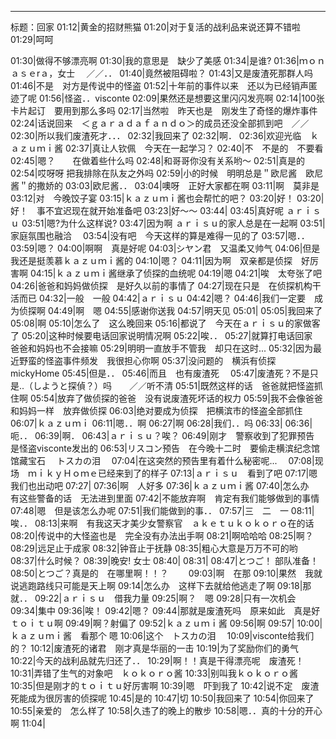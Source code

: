 ---

标题：回家
01:12|黄金的招财熊猫
01:20|对于复活的战利品来说还算不错啦
01:29|呵呵

01:30|做得不够漂亮啊
01:30|我的意思是　缺少了美感
01:34|是谁?
01:36|ｍｏｎａｓｅrａ，女士　 ／／．．
01:40|竟然被阻碍啦？ 
01:43|又是废渣死那群人吗
01:46|不是　对方是传说中的怪盗
01:52|十年前的事件以来　还以为已经销声匿迹了呢
01:56|怪盗．．visconte
02:09|果然还是想要这里闪闪发亮啊
02:14|100张卡片起订　要用到那么多吗
02:17|当然啦　昨天也是　刚发生了奇怪的爆炸事件
02:24|话说回来　＜ｇａｒａｄａｆａｎｄｏ＞的成员还没全部抓到吧　／／
02:30|所以我们废渣死才．．．
02:32|我回来了
02:32|啊．
02:36|欢迎光临　ｋａｚｕｍｉ酱
02:37|真让人钦佩　今天在一起学习？
02:40|不　不是的　不要看
02:45|嗯？　　在做着些什么吗
02:48|和哥哥你没有关系哟～
02:51|真是的
02:54|哎呀呀 把我排除在队友之外吗
02:59|小的时候　明明总是＂欧尼酱　欧尼酱＂的撒娇的
03:03|欧尼酱．．
03:04|噢呀　正好大家都在啊
03:11|啊　莫非是
03:12|对　今晚饺子宴
03:15|ｋａｚｕｍｉ酱也会帮忙的吧？
03:20|好！
03:20|好！　事不宜迟现在就开始准备吧
03:23|好～～
03:44|
03:45|真好呢 ａｒｉｓｕ
03:51|嗯?为什么这样说?
03:47|因为啊 ａｒｉｓｕ的家人总是在一起啊
03:51|家庭氛围也融洽　
03:54|没有吧　今天这样的算是难得一见的了
03:57|嗯．．
03:59|嗯？
04:00|啊啊　真是好呢
04:03|シヤン君　又温柔又帅气
04:06|但是　我还是挺羡慕ｋａｚｕｍｉ酱的
04:10|嗯？
04:11|因为啊　双亲都是侦探　好厉害啊
04:15|ｋａｚｕｍｉ酱继承了侦探的血统呢
04:19|嗯
04:21|唉　太夸张了吧　
04:26|爸爸和妈妈做侦探　是好久以前的事情了
04:27|现在只是　在侦探机构干活而已
04:32|一般　一般
04:42|ａｒｉｓｕ
04:42|嗯？
04:46|我们一定要　成为侦探啊
04:49|啊　嗯
04:55|感谢你送我
04:57|明天见
05:01|
05:05|我回来了
05:08|啊
05:10|怎么了　这么晚回来
05:16|都说了　今天在ａｒｉｓｕ的家做客了
05:20|这种时候要电话回家说明情况啊
05:22|唉．．
05:27|就算打电话回家　爸爸和妈妈也不会接嘛
05:29|明明一直放手不管我　却只在这时...
05:32|因为最近野蛮的怪盗事件频发　我很担心你啊
05:37|没问题的　横浜有侦探　mickyHome
05:45|但是．．
05:46|而且　也有废渣死　
05:47|废渣死？不是只是..（しようと探偵？）吗　　／／听不清
05:51|既然这样的话　爸爸就把怪盗抓住啊
05:54|放弃了做侦探的爸爸　没有说废渣死坏话的权力
05:59|我不会像爸爸和妈妈一样　放弃做侦探
06:03|绝对要成为侦探　把横滨市的怪盗全部抓住
06:07|ｋａｚｕｍｉ
06:11|嗯．．啊
06:27|啊
06:28|我们．．吗
06:33|
06:36|呃．．
06:39|啊．
06:43|ａｒｉｓｕ？唉？
06:49|刚才　警察收到了犯罪预告　是怪盗visconte发出的
06:53|リスコン预告　在今晚十二时　要偷走横滨纪念馆馆藏宝石　 トスカの泪　
07:04|在这突然的预告里有着什么秘密呢...　
07:08|现场　ｍｉｋｙＨｏｍｅ已经来到了的样子
07:13|ａｒｉｓｕ　看到了吧
07:17|嗯我们也出动吧
07:27|
07:36|啊　人好多
07:36|ｋａｚｕｍｉ酱
07:40|怎么办　有这些警备的话　无法进到里面
07:42|不能放弃啊　肯定有我们能够做到的事情
07:48|嗯　但是该怎么办呢
07:51|我们能做到的事．．
07:57|三　二　一
08:11|唉．．
08:13|来啊　有我这天才美少女警察官　ａｋｅｔｕｋｏｋｏｒｏ在的话
08:20|传说中的大怪盗也是　完全没有办法出手啊
08:21|啊哈哈哈
08:25|啊？
08:29|远足止于成家
08:32|钟音止于抚静
08:35|粗心大意是万万不可的哟
08:37|什么时候？
08:39|晚安! 女士
08:40|
08:31|
08:47|とつご！ 部队准备！　　　
08:50|とつご？真是的　在哪里啊！！？　　
09:03|啊　在那
09:10|果然　我就说逃跑路线只可能是天上啊
09:14|怎么办　这样下去就给他逃走了啊
09:18|那就．．
09:22|ａｒｉｓｕ　借我力量
09:25|啊？　嗯
09:28|只有一次机会
09:34|集中
09:36|唉！
09:42|嗯？
09:44|那就是废渣死吗　原来如此　真是好ｔｏｉｔｕ啊
09:49|啊？射偏了
09:52|ｋａｚｕｍｉ酱
09:56|啊
09:57|
10:00|ｋａｚｕｍｉ酱　看那个
嗯
10:06|这个　トスカの泪　
10:09|visconte给我们的？
10:12|废渣死的诸君　刚才真是华丽的一击
10:19|为了奖励你们的勇气
10:22|今天的战利品就先归还了．．
10:29|啊！！真是干得漂亮呢　废渣死！
10:31|弄错了生气的对象吧　ｋｏｋｏｒｏ酱
10:33|别叫我ｋｏｋｏｒｏ酱
10:35|但是刚才的ｔｏｉｔｕ好厉害啊
10:39|嗯　吓到我了
10:42|说不定　废渣死能成为很厉害的侦探呢
10:45|是的
10:47|切
10:50|我回来了
10:54|你回来了
10:55|亲爱的　怎么样了
10:58|久违了的晚上的散步
10:58|嗯．．真的十分的开心啊
11:04|
